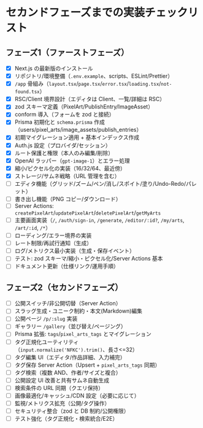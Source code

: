 # セカンドフェーズまでの実装チェックリスト

## フェーズ1（ファーストフェーズ）

- [x] Next.js の最新版のインストール
- [x] リポジトリ/環境整備（`.env.example`、scripts、ESLint/Prettier）
- [x] `/app` 骨組み（`layout.tsx`/`page.tsx`/`error.tsx`/`loading.tsx`/`not-found.tsx`）
- [x] RSC/Client 境界設計（エディタは Client、一覧/詳細は RSC）
- [x] zod スキーマ定義（PixelArt/PublishEntry/ImageAsset）
- [x] conform 導入（フォームを zod と接続）
- [x] Prisma 初期化と `schema.prisma` 作成（users/pixel_arts/image_assets/publish_entries）
- [x] 初期マイグレーション適用 + 基本インデックス作成
- [x] Auth.js 設定（プロバイダ/セッション）
- [x] ルート保護と権限（本人のみ編集/削除）
- [x] OpenAI ラッパー（`gpt-image-1`）とエラー処理
- [x] 縮小/ピクセル化の実装（16/32/64、最近傍）
- [x] ストレージ/サムネ戦略（URL 管理を含む）
- [ ] エディタ機能（グリッド/ズーム/ペン/消し/スポイト/塗り/Undo-Redo/パレット）
- [ ] 書き出し機能（PNG コピー/ダウンロード）
- [ ] Server Actions: `createPixelArt`/`updatePixelArt`/`deletePixelArt`/`getMyArts`
- [ ] 主要画面実装（`/`, `/auth/sign-in`, `/generate`, `/editor/:id?`, `/my/arts`, `/art/:id`, `/*`）
- [ ] ローディング/エラー境界の実装
- [ ] レート制限/再試行通知（生成）
- [ ] ログ/メトリクス最小実装（生成・保存イベント）
- [ ] テスト: zod スキーマ/縮小・ピクセル化/Server Actions 基本
- [ ] ドキュメント更新（仕様リンク/運用手順）

## フェーズ2（セカンドフェーズ）

- [ ] 公開スイッチ/非公開切替（Server Action）
- [ ] スラッグ生成・ユニーク制約・本文(Markdown)編集
- [ ] 公開ページ `/p/:slug` 実装
- [ ] ギャラリー `/gallery`（並び替え/ページング）
- [ ] Prisma 拡張: `tags`/`pixel_arts_tags` とマイグレーション
- [ ] タグ正規化ユーティリティ（`input.normalize('NFKC').trim()`、長さ<=32）
- [ ] タグ編集 UI（エディタ/作品詳細、入力補完）
- [ ] タグ保存 Server Action（Upsert + `pixel_arts_tags` 同期）
- [ ] タグ検索（複数 AND、作者/サイズと複合）
- [ ] 公開設定 UI 改善と共有サムネ自動生成
- [ ] 検索条件の URL 同期（クエリ保持）
- [ ] 画像最適化/キャッシュ/CDN 設定（必要に応じて）
- [ ] 監視/メトリクス拡充（公開/タグ操作）
- [ ] セキュリティ整合（zod と DB 制約/公開権限）
- [ ] テスト強化（タグ正規化・検索統合/E2E）
